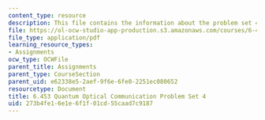```yaml
---
content_type: resource
description: This file contains the information about the problem set 4.
file: https://ol-ocw-studio-app-production.s3.amazonaws.com/courses/6-453-quantum-optical-communication-fall-2016/273b4fe16e1e6f1f01cd55caad7c9187_MIT6_453F16_ps4.pdf
file_type: application/pdf
learning_resource_types:
- Assignments
ocw_type: OCWFile
parent_title: Assignments
parent_type: CourseSection
parent_uid: e62338e5-2aef-9f6e-6fe0-2251ec080652
resourcetype: Document
title: 6.453 Quantum Optical Communication Problem Set 4
uid: 273b4fe1-6e1e-6f1f-01cd-55caad7c9187
---
```

